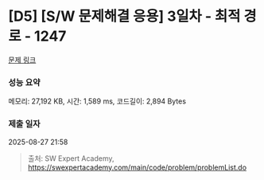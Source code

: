 # [D5] [S/W 문제해결 응용] 3일차 - 최적 경로 - 1247 

[문제 링크](https://swexpertacademy.com/main/code/problem/problemDetail.do?contestProbId=AV15OZ4qAPICFAYD) 

### 성능 요약

메모리: 27,192 KB, 시간: 1,589 ms, 코드길이: 2,894 Bytes

### 제출 일자

2025-08-27 21:58



> 출처: SW Expert Academy, https://swexpertacademy.com/main/code/problem/problemList.do